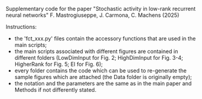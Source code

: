 Supplementary code for the paper "Stochastic activity in low-rank recurrent neural networks" F. Mastrogiuseppe, J. Carmona, C. Machens (2025)

Instructions:

* the 'fct_xxx.py' files contain the accessory functions that are used in the main scripts;
* the main scripts associated with different figures are contained in different folders
(LowDimInput for Fig. 2; HighDimInput for Fig. 3-4; HigherRank for Fig. 5; EI for Fig. 6);
* every folder contains the code which can be used to re-generate the sample figures which are attached (the Data folder is originally empty);
* the notation and the parameters are the same as in the main paper and Methods if not differently stated.
